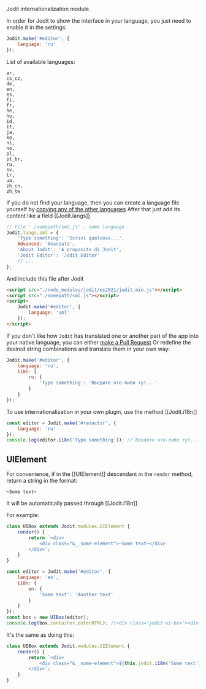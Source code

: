 Jodit internationalization module.

In order for Jodit to show the interface in your language, you just need to enable it in the settings:

```js
Jodit.make('#editor', {
	language: 'ru'
});
```

List of available languages:

```
ar,
cs_cz,
de,
en,
es,
fi,
fr,
he,
hu,
id,
it,
ja,
ko,
nl,
no,
pl,
pt_br,
ru,
sv,
tr,
ua,
zh_cn,
zh_tw
```

If you do not find your language, then you can create a language file yourself by [copying any of the other languages](https://github.com/xdan/jodit/tree/main/src/langs)
After that just add its content like a field [[Jodit.langs]]

```js
// File './somepath/sml.js' - some language
Jodit.langs.sml = {
	'Type something': 'Scrivi qualcosa...',
	Advanced: 'Avanzato',
	'About Jodit': 'A proposito di Jodit',
	'Jodit Editor': 'Jodit Editor'
	// ...
};
```

And include this file after Jodit

```html
<script src="./node_modules/jodit/es2021/jodit.min.js"></script>
<script src="./somepath/sml.js"></script>
<script>
	Jodit.make('#editor', {
		language: 'sml'
	});
</script>
```

If you don't like how `Jodit` has translated one or another part of the app into your native language, you can either [make a Pull Request](https://github.com/xdan/jodit/edit/main/src/langs/ar.js)
Or redefine the desired string combinations and translate them in your own way:

```js
Jodit.make('#editor', {
	language: 'ru',
	i18n: {
		ru: {
			'Type something': 'Введите что-либо тут...'
		}
	}
});
```

To use internationalization in your own plugin, use the method [[Jodit.i18n]]

```js
const editor = Jodit.make('#redactor', {
	language: 'ru'
});
console.log(editor.i18n('Type something')); //'Введите что-либо тут...'
```

## UIElement

For convenience, if in the [[UIElement]] descendant in the `render` method, return a string in the format:

```
~Some text~
```

It will be automatically passed through [[Jodit.i18n]]

For example:

```js
class UIBox extends Jodit.modules.UIElement {
	render() {
		return `<div>
		    <div class="&__some-element">~Some text~</div>
		</div>`;
	}
}

const editor = Jodit.make('#editor', {
	language: 'en',
	i18n: {
		en: {
			'Some text': 'Another text'
		}
	}
});
const box = new UIBox(editor);
console.log(box.container.outerHTML); //<div class="jodit-ui-box"><div class="jodit-ui-box__some-element">Another text</div></div>
```

It's the same as doing this:

```js
class UIBox extends Jodit.modules.UIElement {
	render() {
		return `<div>
		    <div class="&__some-element">${this.jodit.i18n('Some text')}</div>
		</div>`;
	}
}
```
